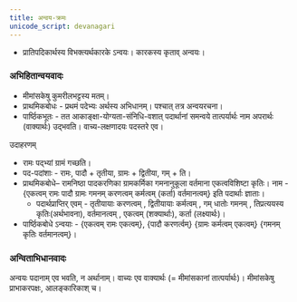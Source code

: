 ```yaml
---
title: अन्वय-क्रमः
unicode_script: devanagari
---
```


- प्रातिपदिकार्थस्य विभक्त्यर्थकारके ऽन्वयः। कारकस्य कृताव् अन्वयः। 

### अभिहितान्वयवादः
- मीमांसकेषु कुमरीलभट्टस्य मतम्।
- प्राथमिकबोधः - प्रथमं पदेभ्यः अर्थस्य अभिधानम्। पश्चात् तत्र अन्वयरचना।
- पार्ष्ठिकभूतः - तत आकाङ्क्षा-योग्यता-संनिधि-वशात् पदार्थानां समन्वये तात्पर्यार्थः नाम अपरार्थः (वाक्यार्थः) उद्भवति।
वाच्य-लक्षणादयः पदस्तरे एव।

उदाहरणम् 
- रामः पद्भ्यां ग्रामं गच्छति। 
- पद-पदांशाः - रामः, पादौ + तृतीया, ग्रामः + द्वितीया, गम् + ति। 
- प्राथमिकबोधे– रामनिष्ठा पादकरणिका ग्रामकर्मिका गमनानुकूला वर्तमाना एकत्वविशिष्टा कृतिः। नाम - {एकत्वम् रामः पादौ ग्रामः गमनम् करणत्वम् कर्मत्वम् (कर्ता) वर्तमानत्वम्} इति पदार्थाः ज्ञाताः।
    - पदार्थप्राप्तिर् एवम् - तृतीयायाः करणत्वम् , द्वितीयायाः कर्मत्वम् , गम् धातोः गमनम् , तिप्रत्ययस्य कृतिः(अर्थभावना), वर्तमानत्वम् , एकत्वम् (शक्यार्थाः), कर्ता (लक्ष्यार्थः)।
- पार्ष्ठिकबोधे ऽन्वयाः - {एकत्वम् रामः एकत्वम्}, {पादौ करणर्त्वम्} {ग्रामः कर्मत्वम् एकत्वम्} {गमनम् कृतिः वर्तमानत्वम्}।

### अन्विताभिधानवादः
अन्वयः पदानाम् एव भवति, न अर्थानाम्। 
वाच्यः एव वाक्यार्थः (= मीमांसकानां तात्पर्यार्थः)। 
मीमांसकेषु प्राभाकरपक्षः, आलङ्कारिकाश् च।
